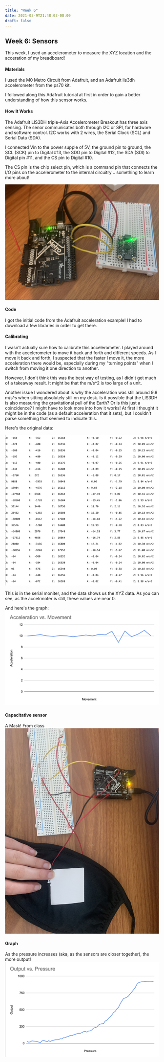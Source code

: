 ```yaml
---
title: "Week 6"
date: 2021-03-9T21:48:03-08:00
draft: false
---
```


## Week 6: Sensors

This week, I used an accelerometer to measure the XYZ location and the acceration of my breadboard!

#### Materials
I used the M0 Metro Circuit from Adafruit, and an Adafruit lis3dh accelerometer from the ps70 kit.

I followed along this Adafruit tutorial at first in order to gain a better understanding of how this sensor works.

#### How It Works

The Adafruit LIS3DH triple-Axis Accelerometer Breakout has three axis sensing. The senor communicates both through l2C or SPI, for hardware and software control. l2C works with 2 wires, the Serial Clock (SCL) and Serial Data (SDA).

I connected Vin to the power supple of 5V, the ground pin to ground, the SCL (SCK) pin to Digital #13, the SDO pin to Digital #12, the SDA (SDI) to Digital pin #11, and the CS pin to Digital #10. 

The CS pin is the chip select pin, which is a command pin that connects the I/O pins on the accelerometer to the internal circuitry .. something to learn more about!

![Button](accelboard.jpg)

#### Code
I got the initial code from the Adafruit acceleration example! I had to download a few libraries in order to get there.


#### Calibrating
I wasn't actually sure how to calibrate this accelerometer. I played around with the accelerometer to move it back and forth and different speeds. As I move it back and forth, I suspected that the faster I move it, the more acceleration there would be, especially during my "turning points" when I switch from moving it one direction to another.

<!-- ![Chart](moving.MOV) -->

However, I don't think this was the best way of testing, as I didn't get much of a takeaway result. It might be that the m/s^2 is too large of a unit.

Another issue I wondered about is why the acceleration was still around 9.8 m/s^s when sitting absolutely still on my desk. Is it possible that the LIS3DH is also measuring the gravitational pull of the Earth? Or is this just a coincidence? I might have to look more into how it works! At first I thought it might be in the code (as a default acceleration that it sets), but I couldn't parse something that seemed to indicate this.


Here's the original data:
<!-- ![Serial Monitor](serialmon.MOV) -->

![Chart](chart.png)

This is in the serial moniter, and the data shows us the XYZ data. As you can see, as the accelrmoter is still, these values are near 0.

And here's the graph:
![Graph](accelgph.png)

#### Capacitative sensor
A Mask! From class
![Mask](IMG_6443.jpg)

#### Graph
As the pressure increases (aka, as the sensors are closer together), the more output!
![Graph](mask.png)